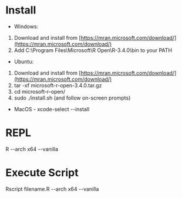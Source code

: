 # Install
* Windows:
1. Download and install from [https://mran.microsoft.com/download/](https://mran.microsoft.com/download/)
2. Add C:\Program Files\Microsoft\R Open\R-3.4.0\bin to your PATH 

* Ubuntu:
1. Download and install from [https://mran.microsoft.com/download/](https://mran.microsoft.com/download/)
2. tar -xf microsoft-r-open-3.4.0.tar.gz
2. cd microsoft-r-open/
3. sudo ./install.sh (and follow on-screen prompts)

* MacOS - xcode-select --install


# REPL
R --arch x64 --vanilla

# Execute Script
Rscript filename.R --arch x64 --vanilla
